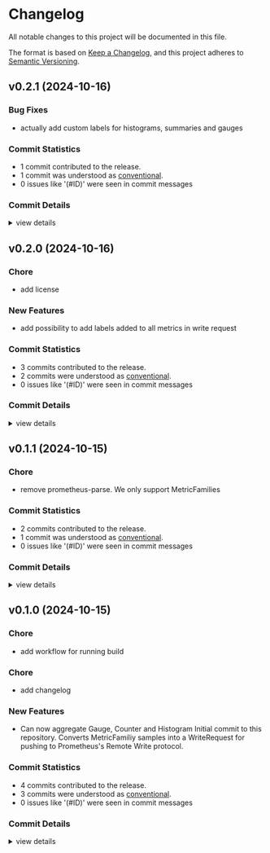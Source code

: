 # Changelog

All notable changes to this project will be documented in this file.

The format is based on [Keep a Changelog](https://keepachangelog.com/en/1.0.0/),
and this project adheres to [Semantic Versioning](https://semver.org/spec/v2.0.0.html).

## v0.2.1 (2024-10-16)

### Bug Fixes

 - <csr-id-3ae738c039c7d5a08dadacb0ee41be82b59a9294/> actually add custom labels for histograms, summaries and gauges

### Commit Statistics

<csr-read-only-do-not-edit/>

 - 1 commit contributed to the release.
 - 1 commit was understood as [conventional](https://www.conventionalcommits.org).
 - 0 issues like '(#ID)' were seen in commit messages

### Commit Details

<csr-read-only-do-not-edit/>

<details><summary>view details</summary>

 * **Uncategorized**
    - Actually add custom labels for histograms, summaries and gauges ([`3ae738c`](https://github.com/chriswk/prometheus_reqwest_remote_write/commit/3ae738c039c7d5a08dadacb0ee41be82b59a9294))
</details>

## v0.2.0 (2024-10-16)

<csr-id-c336bb9415378e478d2dc3c0dd3440cc2e971fe2/>

### Chore

 - <csr-id-c336bb9415378e478d2dc3c0dd3440cc2e971fe2/> add license

### New Features

 - <csr-id-c8e7683aa4bb802b7d43fc636622d8077840a25a/> add possibility to add labels added to all metrics in write request

### Commit Statistics

<csr-read-only-do-not-edit/>

 - 3 commits contributed to the release.
 - 2 commits were understood as [conventional](https://www.conventionalcommits.org).
 - 0 issues like '(#ID)' were seen in commit messages

### Commit Details

<csr-read-only-do-not-edit/>

<details><summary>view details</summary>

 * **Uncategorized**
    - Release prometheus-reqwest-remote-write v0.2.0 ([`b3ce210`](https://github.com/chriswk/prometheus_reqwest_remote_write/commit/b3ce2105d4de5ced9112deb288a8d17d658c9c9e))
    - Add possibility to add labels added to all metrics in write request ([`c8e7683`](https://github.com/chriswk/prometheus_reqwest_remote_write/commit/c8e7683aa4bb802b7d43fc636622d8077840a25a))
    - Add license ([`c336bb9`](https://github.com/chriswk/prometheus_reqwest_remote_write/commit/c336bb9415378e478d2dc3c0dd3440cc2e971fe2))
</details>

## v0.1.1 (2024-10-15)

<csr-id-8398e100be7d6fcb6ea582ea78c2d3491a70271e/>

### Chore

 - <csr-id-8398e100be7d6fcb6ea582ea78c2d3491a70271e/> remove prometheus-parse. We only support MetricFamilies

### Commit Statistics

<csr-read-only-do-not-edit/>

 - 2 commits contributed to the release.
 - 1 commit was understood as [conventional](https://www.conventionalcommits.org).
 - 0 issues like '(#ID)' were seen in commit messages

### Commit Details

<csr-read-only-do-not-edit/>

<details><summary>view details</summary>

 * **Uncategorized**
    - Release prometheus-reqwest-remote-write v0.1.1 ([`800b729`](https://github.com/chriswk/prometheus_reqwest_remote_write/commit/800b729e6ffac098bc8cf26096411114b6c1c874))
    - Remove prometheus-parse. We only support MetricFamilies ([`8398e10`](https://github.com/chriswk/prometheus_reqwest_remote_write/commit/8398e100be7d6fcb6ea582ea78c2d3491a70271e))
</details>

## v0.1.0 (2024-10-15)

<csr-id-48d7cb3d730f5fb83fe9b77c92dcd8924b22c4f7/>
<csr-id-b71e4bfac54f6e0fdcca3e48754a1723bfcf3743/>

### Chore

 - <csr-id-48d7cb3d730f5fb83fe9b77c92dcd8924b22c4f7/> add workflow for running build

### Chore

 - <csr-id-b71e4bfac54f6e0fdcca3e48754a1723bfcf3743/> add changelog

### New Features

 - <csr-id-a58402e5b6b31688581a1359939e21cc8d971aaa/> Can now aggregate Gauge, Counter and Histogram
   Initial commit to this repository. Converts MetricFamiliy samples into a
   WriteRequest for pushing to Prometheus's Remote Write protocol.

### Commit Statistics

<csr-read-only-do-not-edit/>

 - 4 commits contributed to the release.
 - 3 commits were understood as [conventional](https://www.conventionalcommits.org).
 - 0 issues like '(#ID)' were seen in commit messages

### Commit Details

<csr-read-only-do-not-edit/>

<details><summary>view details</summary>

 * **Uncategorized**
    - Release prometheus-reqwest-remote-write v0.1.0 ([`36ad630`](https://github.com/chriswk/prometheus_reqwest_remote_write/commit/36ad6300a952c0f10978a15c0dd472dcde5d60e1))
    - Add changelog ([`b71e4bf`](https://github.com/chriswk/prometheus_reqwest_remote_write/commit/b71e4bfac54f6e0fdcca3e48754a1723bfcf3743))
    - Add workflow for running build ([`48d7cb3`](https://github.com/chriswk/prometheus_reqwest_remote_write/commit/48d7cb3d730f5fb83fe9b77c92dcd8924b22c4f7))
    - Can now aggregate Gauge, Counter and Histogram ([`a58402e`](https://github.com/chriswk/prometheus_reqwest_remote_write/commit/a58402e5b6b31688581a1359939e21cc8d971aaa))
</details>

